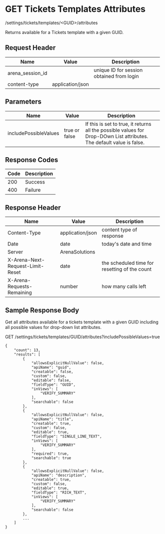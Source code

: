 # GET Tickets Templates Attributes


/settings/tickets/templates/&lt;GUID&gt;/attributes

Returns   available for a Tickets template with a given GUID. 

## Request Header

| Name | Value | Description |
|  --- |  --- |  --- | 
| arena_session_id |   | unique ID for session obtained from login |
| content\-type | application/json |   |

## Parameters

| Name | Value | Description |
|  --- |  --- |  --- | 
| includePossibleValues | true or false | If this is set to true, it returns all the possible values for Drop\-DOwn List attributes. The default value is false. |

## Response Codes

| Code | Description |
|  --- |  --- | 
| 200 | Success |
| 400 | Failure |

## Response Header

| Name | Value | Description |
|  --- |  --- |  --- | 
| Content\-Type | application/json | content type of response |
| Date | date | today's date and time |
| Server | ArenaSolutions |   |
| X\-Arena\-Next\-Request\-Limit\-Reset  | date | the scheduled time for resetting of the count |
| X\-Arena\-Requests\-Remaining  | number | how many calls left |

## Sample Response Body
Get all attributes available for a tickets template with a given GUID including all possible values for drop\-down list attributes.



GET /settings/tickets/templates/GUID/attributes?includePossibleValues=true

```
{
    "count": 13,
    "results": [
        {
            "allowsExplicitNullValue": false,
            "apiName": "guid",
            "creatable": false,
            "custom": false,
            "editable": false,
            "fieldType": "GUID",
            "inViews": [
                "VERIFY_SUMMARY"
            ],
            "searchable": false
        },
        {
            "allowsExplicitNullValue": false,
            "apiName": "title",
            "creatable": true,
            "custom": false,
            "editable": true,
            "fieldType": "SINGLE_LINE_TEXT",
            "inViews": [
                "VERIFY_SUMMARY"
            ],
            "required": true,
            "searchable": true
        },
        {
            "allowsExplicitNullValue": false,
            "apiName": "description",
            "creatable": true,
            "custom": false,
            "editable": true,
            "fieldType": "RICH_TEXT",
            "inViews": [
                "VERIFY_SUMMARY"
            ],
            "searchable": false
        },
        ...
    ]
}
```

